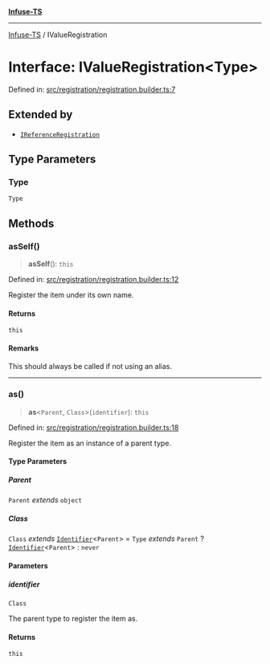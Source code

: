 [**Infuse-TS**](../README.md)

***

[Infuse-TS](../README.md) / IValueRegistration

# Interface: IValueRegistration\<Type\>

Defined in: [src/registration/registration.builder.ts:7](https://github.com/D-Kay6/Infuse-TS/blob/1387e3f339bea91025c5da407e0b7dff28feffb5/src/registration/registration.builder.ts#L7)

## Extended by

- [`IReferenceRegistration`](IReferenceRegistration.md)

## Type Parameters

### Type

`Type`

## Methods

### asSelf()

> **asSelf**(): `this`

Defined in: [src/registration/registration.builder.ts:12](https://github.com/D-Kay6/Infuse-TS/blob/1387e3f339bea91025c5da407e0b7dff28feffb5/src/registration/registration.builder.ts#L12)

Register the item under its own name.

#### Returns

`this`

#### Remarks

This should always be called if not using an alias.

***

### as()

> **as**\<`Parent`, `Class`\>(`identifier`): `this`

Defined in: [src/registration/registration.builder.ts:18](https://github.com/D-Kay6/Infuse-TS/blob/1387e3f339bea91025c5da407e0b7dff28feffb5/src/registration/registration.builder.ts#L18)

Register the item as an instance of a parent type.

#### Type Parameters

##### Parent

`Parent` *extends* `object`

##### Class

`Class` *extends* [`Identifier`](../type-aliases/Identifier.md)\<`Parent`\> = `Type` *extends* `Parent` ? [`Identifier`](../type-aliases/Identifier.md)\<`Parent`\> : `never`

#### Parameters

##### identifier

`Class`

The parent type to register the item as.

#### Returns

`this`
